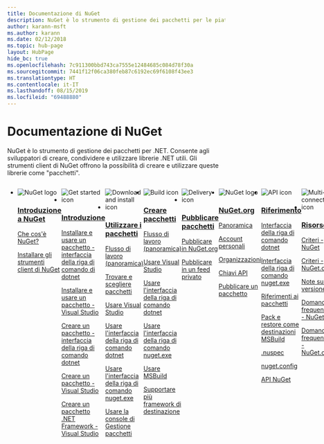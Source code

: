 ```yaml
---
title: Documentazione di NuGet
description: NuGet è lo strumento di gestione dei pacchetti per le piattaforme di sviluppo Microsoft, incluso .NET. Gli strumenti client NuGet offrono la possibilità di creare e utilizzare i pacchetti.
author: karann-msft
ms.author: karann
ms.date: 02/12/2018
ms.topic: hub-page
layout: HubPage
hide_bc: true
ms.openlocfilehash: 7c911300bbd743ca7555e12484685c084d78f30a
ms.sourcegitcommit: 7441f12f06ca380feb87c6192ec69f6108f43ee3
ms.translationtype: HT
ms.contentlocale: it-IT
ms.lasthandoff: 08/15/2019
ms.locfileid: "69488880"
---
```

<div id="main" class="v2">
    <div class="container">
        <h1>Documentazione di NuGet</h1>
        <p>NuGet è lo strumento di gestione dei pacchetti per .NET. Consente agli sviluppatori di creare, condividere e utilizzare librerie .NET utili. Gli strumenti client di NuGet offrono la possibilità di creare e utilizzare queste librerie come "pacchetti".</p> 

<ul id="index1" class="cardsF panelContent singlePanelContent cols cols4" style="float: left; display: flex!important;">
    <li>
        <div class="cardSize">
            <div class="cardPadding">
                <div class="card">
                    <div class="cardImageOuter">
                        <div class="cardImage">
                            <img src="https://docs.microsoft.com/media/logos/logo_nuget.svg" alt="NuGet logo" />
                        </div>
                    </div>
                    <div class="cardText">
                        <h3><a href="what-is-nuget.md">Introduzione a NuGet</a></h3>
                        <p>
                            <a href="what-is-nuget.md">Che cos'è NuGet?</a>
                        </p>
                        <p>
                            <a href="install-nuget-client-tools.md">Installare gli strumenti client di NuGet</a>
                        </p>
                    </div>
                </div>
            </div>
        </div>
    </li>
    <li>
        <div class="cardSize">
            <div class="cardPadding">
                <div class="card">
                    <div class="cardImageOuter">
                        <div class="cardImage">
                            <img src="https://docs.microsoft.com/media/common/i_get-started.svg" alt="Get started icon" />
                        </div>
                    </div>
                    <div class="cardText">
                        <h3><a href="install-nuget-client-tools.md">Introduzione</a></h3>
                        <p>
                            <a href="quickstart/install-and-use-a-package-using-the-dotnet-cli.md">Installare e usare un pacchetto - interfaccia della riga di comando di dotnet</a>
                        </p>
                        <p>
                            <a href="quickstart/install-and-use-a-package-in-visual-studio.md">Installare e usare un pacchetto - Visual Studio</a>
                        </p>
                        <p>
                            <a href="quickstart/create-and-publish-a-package-using-the-dotnet-cli.md">Creare un pacchetto - interfaccia della riga di comando dotnet</a>
                        </p>
                        <p>
                            <a href="quickstart/create-and-publish-a-package-using-visual-studio.md">Creare un pacchetto - Visual Studio</a>
                        </p>
                        <p>
                            <a href="quickstart/create-and-publish-a-package-using-visual-studio-net-framework.md">Creare un pacchetto .NET Framework - Visual Studio</a>
                        </p>
                    </div>
                </div>
            </div>
        </div>
    </li>
    <li>
        <div class="cardSize">
            <div class="cardPadding">
                <div class="card">
                    <div class="cardImageOuter">
                        <div class="cardImage">
                            <img src="https://docs.microsoft.com//media/common/i_download-install.svg" alt="Download and install icon" />
                        </div>
                    </div>
                    <div class="cardText">
                        <h3><a href="consume-packages/overview-and-workflow.md">Utilizzare i pacchetti</a></h3>
                        <p>
                            <a href="consume-packages/overview-and-workflow.md">Flusso di lavoro (panoramica)</a>
                        </p>
                        <p>
                            <a href="consume-packages/finding-and-choosing-packages.md">Trovare e scegliere pacchetti</a>
                        </p>
                        <p>
                            <a href="consume-packages/install-use-packages-visual-studio.md">Usare Visual Studio</a>
                        </p>
                        <p>
                            <a href="consume-packages/install-use-packages-dotnet-cli.md">Usare l'interfaccia della riga di comando dotnet</a>
                        </p>
                        <p>
                            <a href="consume-packages/install-use-packages-nuget-cli.md">Usare l'interfaccia della riga di comando nuget.exe</a>
                        </p>
                        <p>
                            <a href="consume-packages/install-use-packages-powershell.md">Usare la console di Gestione pacchetti</a>
                        </p>
                    </div>
                </div>
            </div>
        </div>
    </li>
    <li>
        <div class="cardSize">
            <div class="cardPadding">
                <div class="card">
                    <div class="cardImageOuter">
                        <div class="cardImage">
                            <img src="https://docs.microsoft.com/media/common/i_build.svg" alt="Build icon" />
                        </div>
                    </div>
                    <div class="cardText">
                        <h3><a href="create-packages/overview-and-workflow.md">Creare pacchetti</a></h3>
                        <p>
                            <a href="create-packages/overview-and-workflow.md">Flusso di lavoro (panoramica)</a>
                        </p>
                        <p>
                            <a href="quickstart/create-and-publish-a-package-using-visual-studio.md">Usare Visual Studio</a>
                        </p>
                        <p>
                            <a href="create-packages/creating-a-package-dotnet-cli.md">Usare l'interfaccia della riga di comando dotnet</a>
                        </p>
                        <p>
                            <a href="create-packages/creating-a-package.md">Usare l'interfaccia della riga di comando nuget.exe</a>
                        </p>
                        <p>
                            <a href="create-packages/creating-a-package-msbuild.md">Usare MSBuild</a>
                        </p>
                        <p>
                            <a href="create-packages/multiple-target-frameworks-project-file.md">Supportare più framework di destinazione</a>
                        </p>
                    </div>
                </div>
            </div>
        </div>
    </li>
        <li>
        <div class="cardSize">
            <div class="cardPadding">
                <div class="card">
                    <div class="cardImageOuter">
                        <div class="cardImage">
                            <img src="https://docs.microsoft.com/media/common/i_delivery.svg" alt="Delivery icon" />
                        </div>
                    </div>
                    <div class="cardText">
                        <h3><a href="nuget-org/publish-a-package.md">Pubblicare pacchetti</a></h3>
                        <p>
                            <a href="nuget-org/publish-a-package.md">Pubblicare in NuGet.org</a>
                        </p>
                        <p>
                            <a href="hosting-packages/overview.md">Pubblicare in un feed privato</a>
                        </p>
                    </div>
                </div>
            </div>
        </div>
    </li>
    <li>
        <div class="cardSize">
            <div class="cardPadding">
                <div class="card">
                    <div class="cardImageOuter">
                        <div class="cardImage">
                            <img src="https://docs.microsoft.com/media/logos/logo_nuget.svg" alt="NuGet logo" />
                        </div>
                    </div>
                    <div class="cardText">
                        <h3><a href="nuget-org/overview-nuget-org.md">NuGet.org</a></h3>
                        <p>
                            <a href="nuget-org/overview-nuget-org.md">Panoramica</a>
                        </p>
                        <p>
                            <a href="nuget-org/individual-accounts.md">Account personali</a>
                        </p>
                        <p>
                            <a href="nuget-org/organizations-on-nuget-org.md">Organizzazioni</a>
                        </p>
                        <p>
                            <a href="nuget-org/scoped-api-keys.md">Chiavi API</a>
                        </p>
                        <p>
                            <a href="nuget-org/publish-a-package.md">Pubblicare un pacchetto</a>
                        </p>
                    </div>
                </div>
            </div>
        </div>
    </li>
        <li>
        <div class="cardSize">
            <div class="cardPadding">
                <div class="card">
                    <div class="cardImageOuter">
                        <div class="cardImage">
                            <img src="https://docs.microsoft.com/media/common/i_reference.svg" alt="API icon" />
                        </div>
                    </div>
                    <div class="cardText">
                        <h3><a href="reference/nuspec.md">Riferimento</a></h3>
                        <p>
                            <a href="reference/dotnet-commands.md">Interfaccia della riga di comando dotnet</a>
                        </p>
                        <p>
                            <a href="reference/nuget-exe-cli-reference.md">Interfaccia della riga di comando nuget.exe</a>
                        <p>
                            <a href="consume-packages/package-references-in-project-files.md">Riferimenti ai pacchetti</a>
                        </p>
                        <p>
                            <a href="reference/msbuild-targets.md">Pack e restore come destinazioni MSBuild</a>
                        </p>
                        <p>
                            <a href="reference/nuspec.md">.nuspec</a>
                        </p>
                        <p>
                            <a href="reference/nuget-config-file.md">nuget.config</a>
                        </p>
                        <p>
                            <a href="api/overview.md">API NuGet</a>
                        </p>
                    </div>
                </div>
            </div>
        </div>
    </li>
    <li>
        <div class="cardSize">
            <div class="cardPadding">
                <div class="card">
                    <div class="cardImageOuter">
                        <div class="cardImage">
                            <img src="https://docs.microsoft.com//media/common/i_multi-connect.svg" alt="Multi-connect icon" />
                        </div>
                    </div>
                    <div class="cardText">
                        <h3><a href="policies/governance.md">Risorse</a></h3>
                        <p>
                            <a href="policies/governance.md">Criteri - NuGet</a>
                        </p>
                        <p>
                            <a href="nuget-org/policies/data-requests.md">Criteri - NuGet.org</a>
                        </p>
                        <p>
                            <a href="release-notes/known-issues.md">Note sulla versione</a>
                        </p>
                        <p>
                            <a href="resources/nuget-faq.md">Domande frequenti - NuGet</a>
                        </p>
                        <p>
                            <a href="nuget-org/nuget-org-faq.md">Domande frequenti - NuGet.org</a>
                        </p>
                    </div>
                </div>
            </div>
        </div>
    </li>
</ul>
    </div>
</div>
